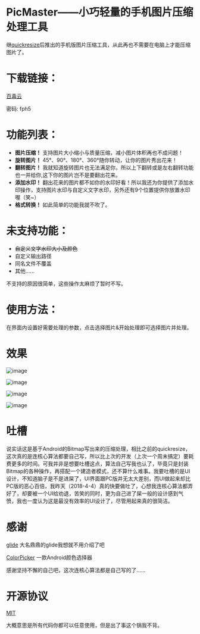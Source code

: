 # PicMaster——小巧轻量的手机图片压缩处理工具

继[quickresize](https://github.com/liuzhushaonian/quickresize)后推出的手机版图片压缩工具，从此再也不需要在电脑上才能压缩图片了。

# 下载链接：

[百毒云](https://pan.baidu.com/s/1qiDQmEJrCQnyX-upfmH7zw)

密码: fph5

# 功能列表：
- **图片压缩！** 支持图片大小缩小与质量压缩，减小图片体积再也不成问题！
- **旋转图片！** 45°、90°、180°、360°随你转动，让你的图片秀出花来！
- **翻转图片！** 我就知道旋转图片也无法满足你，所以上下翻转或是左右翻转功能也一并给你,这下你的图片岂不是要翻出花来。
- **添加水印！** 翻出花来的图片都不如你的水印好看！所以我还为你提供了添加水印操作，支持图片水印与自定义文字水印，另外还有9个位置提供你放置水印喔（笑~）
- **格式转换！** 如此简单的功能我就不吹了。

# 未支持功能：

- <S>自定义文字水印大小及颜色</S>
- 自定义输出路径
- 同名文件不覆盖
- 其他……

不支持的原因很简单，这些操作太麻烦了暂时不写。

# 使用方法：

在界面内设置好需要处理的参数，点击选择图片&开始处理即可选择图片并处理。

# 效果

![image](https://github.com/liuzhushaonian/PicMaster/blob/master/screen_short/Screenshot_20180405-194323.png)

![image](https://github.com/liuzhushaonian/PicMaster/blob/master/screen_short/Screenshot_20180405-195034.png)

![image](https://github.com/liuzhushaonian/PicMaster/blob/master/screen_short/dmzj-1522254200969.png)

![image](https://github.com/liuzhushaonian/PicMaster/blob/master/screen_short/Screenshot_20180406-171937.png)

# 吐槽

说实话这是基于Android的Bitmap写出来的压缩处理，相比之前的quickresize，这次真的是连核心算法都要自己写，所以比上次的开发（上次一个周末搞定）要耗费更多的时间。可我并非是想要吐槽这点，算法自己写我也认了，毕竟只是封装Bitmap的各种操作，再搭配一个建造者模式，还不算什么难事。我要吐槽的是UI设计，不知道脑子是不是进屎了，UI界面跟PC版并无太大差别，而UI做起来却比PC版的恶心百倍，我昨天（2018-4-4）真的快要做吐了，心想我连核心算法都弄好了，却要被一个UI给劝退，苦笑的同时，更为自己进了屎一般的设计感到气愤，我也一度认为这是最没有效率的UI设计了，尽管用起来真的很简洁。

# 感谢

[glide](https://github.com/bumptech/glide) 大名鼎鼎的glide我想就不用介绍了吧

[ColorPicker](https://github.com/DingMouRen/ColorPicker) 一款Android颜色选择器

感谢坚持不懈的自己吧，这次连核心算法都是自己写的了……



# 开源协议

[MIT](https://github.com/liuzhushaonian/PicMaster/blob/master/LICENSE)

大概意思是所有代码你都可以任意使用，但是出了事这个锅我不背。